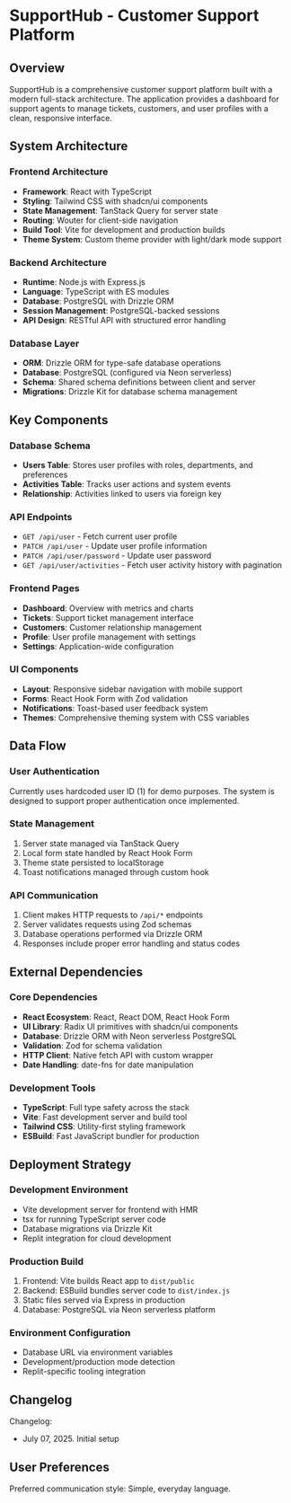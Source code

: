 # SupportHub - Customer Support Platform

## Overview

SupportHub is a comprehensive customer support platform built with a modern full-stack architecture. The application provides a dashboard for support agents to manage tickets, customers, and user profiles with a clean, responsive interface.

## System Architecture

### Frontend Architecture
- **Framework**: React with TypeScript
- **Styling**: Tailwind CSS with shadcn/ui components
- **State Management**: TanStack Query for server state
- **Routing**: Wouter for client-side navigation
- **Build Tool**: Vite for development and production builds
- **Theme System**: Custom theme provider with light/dark mode support

### Backend Architecture
- **Runtime**: Node.js with Express.js
- **Language**: TypeScript with ES modules
- **Database**: PostgreSQL with Drizzle ORM
- **Session Management**: PostgreSQL-backed sessions
- **API Design**: RESTful API with structured error handling

### Database Layer
- **ORM**: Drizzle ORM for type-safe database operations
- **Database**: PostgreSQL (configured via Neon serverless)
- **Schema**: Shared schema definitions between client and server
- **Migrations**: Drizzle Kit for database schema management

## Key Components

### Database Schema
- **Users Table**: Stores user profiles with roles, departments, and preferences
- **Activities Table**: Tracks user actions and system events
- **Relationship**: Activities linked to users via foreign key

### API Endpoints
- `GET /api/user` - Fetch current user profile
- `PATCH /api/user` - Update user profile information
- `PATCH /api/user/password` - Update user password
- `GET /api/user/activities` - Fetch user activity history with pagination

### Frontend Pages
- **Dashboard**: Overview with metrics and charts
- **Tickets**: Support ticket management interface
- **Customers**: Customer relationship management
- **Profile**: User profile management with settings
- **Settings**: Application-wide configuration

### UI Components
- **Layout**: Responsive sidebar navigation with mobile support
- **Forms**: React Hook Form with Zod validation
- **Notifications**: Toast-based user feedback system
- **Themes**: Comprehensive theming system with CSS variables

## Data Flow

### User Authentication
Currently uses hardcoded user ID (1) for demo purposes. The system is designed to support proper authentication once implemented.

### State Management
1. Server state managed via TanStack Query
2. Local form state handled by React Hook Form
3. Theme state persisted to localStorage
4. Toast notifications managed through custom hook

### API Communication
1. Client makes HTTP requests to `/api/*` endpoints
2. Server validates requests using Zod schemas
3. Database operations performed via Drizzle ORM
4. Responses include proper error handling and status codes

## External Dependencies

### Core Dependencies
- **React Ecosystem**: React, React DOM, React Hook Form
- **UI Library**: Radix UI primitives with shadcn/ui components
- **Database**: Drizzle ORM with Neon serverless PostgreSQL
- **Validation**: Zod for schema validation
- **HTTP Client**: Native fetch API with custom wrapper
- **Date Handling**: date-fns for date manipulation

### Development Tools
- **TypeScript**: Full type safety across the stack
- **Vite**: Fast development server and build tool
- **Tailwind CSS**: Utility-first styling framework
- **ESBuild**: Fast JavaScript bundler for production

## Deployment Strategy

### Development Environment
- Vite development server for frontend with HMR
- tsx for running TypeScript server code
- Database migrations via Drizzle Kit
- Replit integration for cloud development

### Production Build
1. Frontend: Vite builds React app to `dist/public`
2. Backend: ESBuild bundles server code to `dist/index.js`
3. Static files served via Express in production
4. Database: PostgreSQL via Neon serverless platform

### Environment Configuration
- Database URL via environment variables
- Development/production mode detection
- Replit-specific tooling integration

## Changelog

Changelog:
- July 07, 2025. Initial setup

## User Preferences

Preferred communication style: Simple, everyday language.